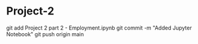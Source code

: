 # Project-2
git add Project 2 part 2 - Employment.ipynb
git commit -m "Added Jupyter Notebook"
git push origin main
